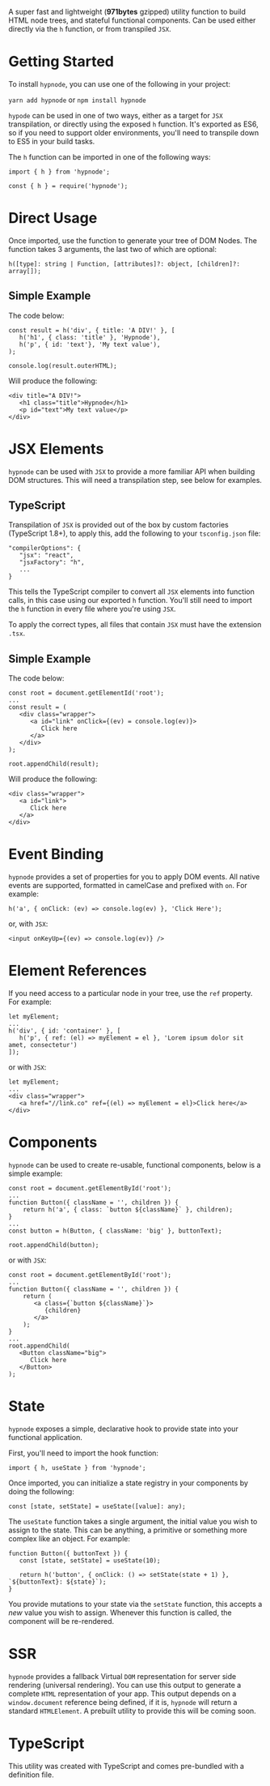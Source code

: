 A super fast and lightweight (**971bytes** gzipped) utility function to build HTML node trees, and stateful functional components. Can be used either directly via the `h` function, or from transpiled `JSX`.

# Getting Started

To install `hypnode`, you can use one of the following in your project:

`yarn add hypnode` or `npm install hypnode`

`hypode` can be used in one of two ways, either as a target for `JSX` transpilation, or directly using the exposed `h` function. It's exported as ES6, so if you need to support older environments, you'll need to transpile down to ES5 in your build tasks.

The `h` function can be imported in one of the following ways:

```
import { h } from 'hypnode';
```

```
const { h } = require('hypnode');
```

# Direct Usage

Once imported, use the function to generate your tree of DOM Nodes. The function takes 3 arguments, the last two of which are optional:

```
h([type]: string | Function, [attributes]?: object, [children]?: array[]);
```

## Simple Example

The code below:

```
const result = h('div', { title: 'A DIV!' }, [
   h('h1', { class: 'title' }, 'Hypnode'),
   h('p', { id: 'text'}, 'My text value'),
);

console.log(result.outerHTML);
```

Will produce the following:

```
<div title="A DIV!">
   <h1 class="title">Hypnode</h1>
   <p id="text">My text value</p>
</div>
```

# JSX Elements

`hypnode` can be used with `JSX` to provide a more familiar API when building DOM structures. This will need a transpilation step, see below for examples.

## TypeScript

Transpilation of `JSX` is provided out of the box by custom factories (TypeScript 1.8+), to apply this, add the following to your `tsconfig.json` file:

```
"compilerOptions": {
   "jsx": "react",
   "jsxFactory": "h",
   ...
}
```

This tells the TypeScript compiler to convert all `JSX` elements into function calls, in this case using our exported `h` function. You'll still need to import the `h` function in every file where you're using `JSX`.

To apply the correct types, all files that contain `JSX` must have the extension `.tsx`.

## Simple Example

The code below:

```
const root = document.getElementId('root');
...
const result = (
   <div class="wrapper">
      <a id="link" onClick={(ev) = console.log(ev)}>
         Click here
      </a>
   </div>
);

root.appendChild(result);
```

Will produce the following:

```
<div class="wrapper">
   <a id="link">
      Click here
   </a>
</div>
```

# Event Binding

`hypnode` provides a set of properties for you to apply DOM events. All native events are supported, formatted in camelCase and prefixed with `on`. For example:

```
h('a', { onClick: (ev) => console.log(ev) }, 'Click Here');
```

or, with `JSX`:

```
<input onKeyUp={(ev) => console.log(ev)} />
```

# Element References

If you need access to a particular node in your tree, use the `ref` property. For example:

```
let myElement;
...
h('div', { id: 'container' }, [
   h('p', { ref: (el) => myElement = el }, 'Lorem ipsum dolor sit amet, consectetur')
]);
```

or with `JSX`:

```
let myElement;
...
<div class="wrapper">
   <a href="//link.co" ref={(el) => myElement = el}>Click here</a>
</div>
```

# Components

`hypnode` can be used to create re-usable, functional components, below is a simple example:

```
const root = document.getElementById('root');
...
function Button({ className = '', children }) {
    return h('a', { class: `button ${className}` }, children);
}
...
const button = h(Button, { className: 'big' }, buttonText);

root.appendChild(button);
```

or with `JSX`:

```
const root = document.getElementById('root');
...
function Button({ className = '', children }) {
    return (
       <a class={`button ${className}`}>
	      {children}
       </a>
    );
}
...
root.appendChild(
   <Button className="big">
      Click here
   </Button>
);
```

# State

`hypnode` exposes a simple, declarative hook to provide state into your functional application.

First, you'll need to import the hook function:

```
import { h, useState } from 'hypnode';
```

Once imported, you can initialize a state registry in your components by doing the following:

```
const [state, setState] = useState([value]: any);
```

The `useState` function takes a single argument, the initial value you wish to assign to the state. This can be anything, a primitive or something more complex like an object. For example:

```
function Button({ buttonText }) {
   const [state, setState] = useState(10);

   return h('button', { onClick: () => setState(state + 1) }, `${buttonText}: ${state}`);
}
```

You provide mutations to your state via the `setState` function, this accepts a _new_ value you wish to assign. Whenever this function is called, the component will be re-rendered.

# SSR

`hypnode` provides a fallback Virtual `DOM` representation for server side rendering (universal rendering). You can use this output to generate a complete `HTML` representation of your app. This output depends on a `window.document` reference being defined, if it is, `hypnode` will return a standard `HTMLElement`. A prebuilt utility to provide this will be coming soon.

# TypeScript

This utility was created with TypeScript and comes pre-bundled with a definition file.
